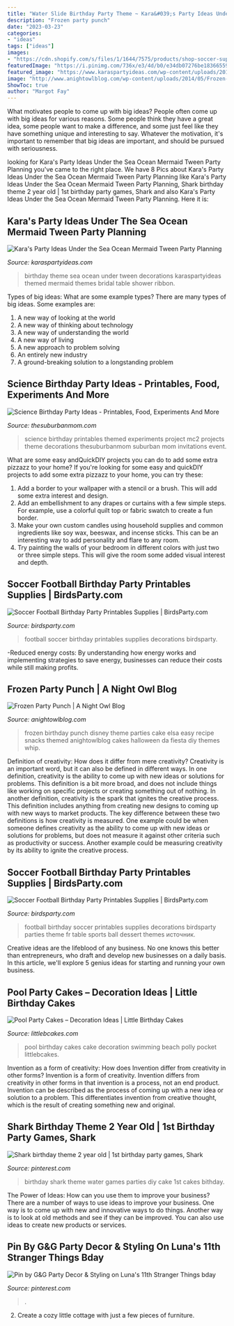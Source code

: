 ```yaml
---
title: "Water Slide Birthday Party Theme ~ Kara&#039;s Party Ideas Under The Sea Ocean Mermaid Tween Party Planning"
description: "Frozen party punch"
date: "2023-03-23"
categories:
- "ideas"
tags: ["ideas"]
images:
- "https://cdn.shopify.com/s/files/1/1644/7575/products/shop-soccer-supplies-football-party-printables6_1024x1024.jpg?v=1481203872"
featuredImage: "https://i.pinimg.com/736x/e3/4d/b0/e34db07276be183665596aa86ab6105b.jpg"
featured_image: "https://www.karaspartyideas.com/wp-content/uploads/2013/04/Ocean_Theme-6-of-49_600x900.jpg"
image: "http://www.anightowlblog.com/wp-content/uploads/2014/05/Frozen-Birthday-Party-10.jpg"
ShowToc: true
author: "Margot Fay"
---
```



What motivates people to come up with big ideas?
People often come up with big ideas for various reasons. Some people think they have a great idea, some people want to make a difference, and some just feel like they have something unique and interesting to say. Whatever the motivation, it's important to remember that big ideas are important, and should be pursued with seriousness.

	

		
looking for Kara&#039;s Party Ideas Under the Sea Ocean Mermaid Tween Party Planning you've came to the right place. We have 8 Pics about Kara&#039;s Party Ideas Under the Sea Ocean Mermaid Tween Party Planning like Kara&#039;s Party Ideas Under the Sea Ocean Mermaid Tween Party Planning, Shark birthday theme 2 year old | 1st birthday party games, Shark and also Kara&#039;s Party Ideas Under the Sea Ocean Mermaid Tween Party Planning. Here it is:
		
    
## Kara&#039;s Party Ideas Under The Sea Ocean Mermaid Tween Party Planning

<img loading=lazy src="https://www.karaspartyideas.com/wp-content/uploads/2013/04/Ocean_Theme-6-of-49_600x900.jpg" onerror="this.onerror=null;this.src='https://tse4.mm.bing.net/th?id=OIP.PidGxx7wG7Bp0jQGL1w0gQHaLH&amp;pid=15.1';" alt="Kara&#039;s Party Ideas Under the Sea Ocean Mermaid Tween Party Planning">

_Source: karaspartyideas.com_

>birthday theme sea ocean under tween decorations karaspartyideas themed mermaid themes bridal table shower ribbon. 

	

Types of big ideas: What are some example types?
There are many types of big ideas. Some examples are:
1. A new way of looking at the world 
2. A new way of thinking about technology 
3. A new way of understanding the world 
4. A new way of living 
5. A new approach to problem solving 
6. An entirely new industry 
7. A ground-breaking solution to a longstanding problem 

    
## Science Birthday Party Ideas - Printables, Food, Experiments And More

<img loading=lazy src="https://i2.wp.com/www.thesuburbanmom.com/wp-content/uploads/2017/04/Science-Birthday-Party-Ideas.jpg?fit=600%2C905&amp;ssl=1" onerror="this.onerror=null;this.src='https://tse4.mm.bing.net/th?id=OIP.Zn5ODsgXpVJBOpzIJjuBhAHaLK&amp;pid=15.1';" alt="Science Birthday Party Ideas - Printables, Food, Experiments And More">

_Source: thesuburbanmom.com_

>science birthday printables themed experiments project mc2 projects theme decorations thesuburbanmom suburban mom invitations event. 

	

What are some easy andQuickDIY projects you can do to add some extra pizzazz to your home?
If you're looking for some easy and quickDIY projects to add some extra pizzazz to your home, you can try these:
1. Add a border to your wallpaper with a stencil or a brush. This will add some extra interest and design.
2. Add an embellishment to any drapes or curtains with a few simple steps. For example, use a colorful quilt top or fabric swatch to create a fun border.
3. Make your own custom candles using household supplies and common ingredients like soy wax, beeswax, and incense sticks. This can be an interesting way to add personality and flare to any room.
4. Try painting the walls of your bedroom in different colors with just two or three simple steps. This will give the room some added visual interest and depth.

    
## Soccer Football Birthday Party Printables Supplies | BirdsParty.com

<img loading=lazy src="https://cdn.shopify.com/s/files/1/1644/7575/products/shop-soccer-supplies-football-party-printables6_1024x1024.jpg?v=1481203872" onerror="this.onerror=null;this.src='https://tse2.mm.bing.net/th?id=OIP.4RfZvrQ7u-RbOsVxQG0kNgHaKM&amp;pid=15.1';" alt="Soccer Football Birthday Party Printables Supplies | BirdsParty.com">

_Source: birdsparty.com_

>football soccer birthday printables supplies decorations birdsparty. 

	

-Reduced energy costs: By understanding how energy works and implementing strategies to save energy, businesses can reduce their costs while still making profits.

    
## Frozen Party Punch | A Night Owl Blog

<img loading=lazy src="http://www.anightowlblog.com/wp-content/uploads/2014/05/Frozen-Birthday-Party-10.jpg" onerror="this.onerror=null;this.src='https://tse2.mm.bing.net/th?id=OIP.SeW7JHuOAiz3t-fRhP3mMAHaLH&amp;pid=15.1';" alt="Frozen Party Punch | A Night Owl Blog">

_Source: anightowlblog.com_

>frozen birthday punch disney theme parties cake elsa easy recipe snacks themed anightowlblog cakes halloween da fiesta diy themes whip. 

	

Definition of creativity: How does it differ from mere creativity?
Creativity is an important word, but it can also be defined in different ways. In one definition, creativity is the ability to come up with new ideas or solutions for problems. This definition is a bit more broad, and does not include things like working on specific projects or creating something out of nothing. In another definition, creativity is the spark that ignites the creative process. This definition includes anything from creating new designs to coming up with new ways to market products. The key difference between these two definitions is how creativity is measured. One example could be when someone defines creativity as the ability to come up with new ideas or solutions for problems, but does not measure it against other criteria such as productivity or success. Another example could be measuring creativity by its ability to ignite the creative process.

    
## Soccer Football Birthday Party Printables Supplies | BirdsParty.com

<img loading=lazy src="http://cdn.shopify.com/s/files/1/1644/7575/products/shop-football-soccer-birthday-party-printables-supplies_1024x1024.png?v=1481203872" onerror="this.onerror=null;this.src='https://tse3.mm.bing.net/th?id=OIP.2Q8VxkkoMb-uDtszCy9URAHaJ4&amp;pid=15.1';" alt="Soccer Football Birthday Party Printables Supplies | BirdsParty.com">

_Source: birdsparty.com_

>football birthday soccer printables supplies decorations birdsparty parties theme fr table sports ball dessert themes источник. 

	

Creative ideas are the lifeblood of any business. No one knows this better than entrepreneurs, who draft and develop new businesses on a daily basis. In this article, we'll explore 5 genius ideas for starting and running your own business.

    
## Pool Party Cakes – Decoration Ideas | Little Birthday Cakes

<img loading=lazy src="http://www.littlebcakes.com/wp-content/uploads/2014/01/Pool-Party-Birthday-Cake-1024x804.jpg" onerror="this.onerror=null;this.src='https://tse1.mm.bing.net/th?id=OIP.mp2YjhqV86GefcOIQyKetgHaF0&amp;pid=15.1';" alt="Pool Party Cakes – Decoration Ideas | Little Birthday Cakes">

_Source: littlebcakes.com_

>pool birthday cakes cake decoration swimming beach polly pocket littlebcakes. 

	

Invention as a form of creativity: How does Invention differ from creativity in other forms?
Invention is a form of creativity. Invention differs from creativity in other forms in that invention is a process, not an end product. Invention can be described as the process of coming up with a new idea or solution to a problem. This differentiates invention from creative thought, which is the result of creating something new and original.

    
## Shark Birthday Theme 2 Year Old | 1st Birthday Party Games, Shark

<img loading=lazy src="https://i.pinimg.com/736x/84/29/ee/8429ee44592beb284cf34cceb66a54af.jpg" onerror="this.onerror=null;this.src='https://tse3.mm.bing.net/th?id=OIP.thEsr4__rblqn9Hc4wrseQHaJ3&amp;pid=15.1';" alt="Shark birthday theme 2 year old | 1st birthday party games, Shark">

_Source: pinterest.com_

>birthday shark theme water games parties diy cake 1st cakes bithday. 

	

The Power of Ideas: How can you use them to improve your business?
There are a number of ways to use ideas to improve your business. One way is to come up with new and innovative ways to do things. Another way is to look at old methods and see if they can be improved. You can also use ideas to create new products or services.

    
## Pin By G&amp;G Party Decor &amp; Styling On Luna&#039;s 11th Stranger Things Bday

<img loading=lazy src="https://i.pinimg.com/736x/e3/4d/b0/e34db07276be183665596aa86ab6105b.jpg" onerror="this.onerror=null;this.src='https://tse2.mm.bing.net/th?id=OIP.DJOAILQWw0HJwJPN-2zoYwHaJ3&amp;pid=15.1';" alt="Pin by G&amp;G Party Decor &amp; Styling on Luna&#039;s 11th Stranger Things bday">

_Source: pinterest.com_

>. 

	

2. Create a cozy little cottage with just a few pieces of furniture.

